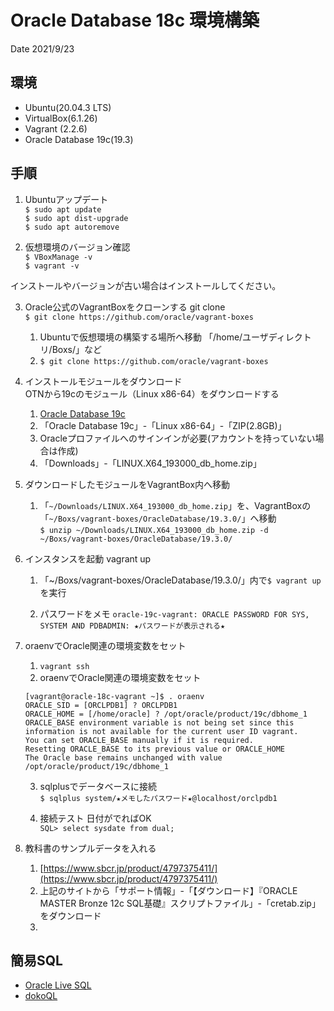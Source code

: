 # Oracle Database 18c 環境構築
Date 2021/9/23

## 環境
* Ubuntu(20.04.3 LTS)  
* VirtualBox(6.1.26)  
* Vagrant (2.2.6)  
* Oracle Database 19c(19.3)  

## 手順
1. Ubuntuアップデート  
`$ sudo apt update`  
`$ sudo apt dist-upgrade`  
`$ sudo apt autoremove`  

2. 仮想環境のバージョン確認  
`$ VBoxManage -v`  
`$ vagrant -v`  

インストールやバージョンが古い場合はインストールしてください。

3. Oracle公式のVagrantBoxをクローンする git clone  
`$ git clone https://github.com/oracle/vagrant-boxes`  
	1. Ubuntuで仮想環境の構築する場所へ移動 「/home/ユーザディレクトリ/Boxs/」など  
	2. `$ git clone https://github.com/oracle/vagrant-boxes`  

4. インストールモジュールをダウンロード  
OTNから19cのモジュール（Linux x86-64）をダウンロードする  
	1. [Oracle Database 19c](https://www.oracle.com/jp/database/technologies/oracle-database-software-downloads.html)  
	2. 「Oracle Database 19c」-「Linux x86-64」-「ZIP(2.8GB)」  
	3. Oracleプロファイルへのサインインが必要(アカウントを持っていない場合は作成)  
	4. 「Downloads」-「LINUX.X64_193000_db_home.zip」  

5. ダウンロードしたモジュールをVagrantBox内へ移動  
	1. 「`~/Downloads/LINUX.X64_193000_db_home.zip`」を、VagrantBoxの「`~/Boxs/vagrant-boxes/OracleDatabase/19.3.0/`」へ移動  
	`$ unzip ~/Downloads/LINUX.X64_193000_db_home.zip -d ~/Boxs/vagrant-boxes/OracleDatabase/19.3.0/`  

6. インスタンスを起動 vagrant up
	1. 「~/Boxs/vagrant-boxes/OracleDatabase/19.3.0/」内で`$ vagrant up`を実行  

	2. パスワードをメモ `oracle-19c-vagrant: ORACLE PASSWORD FOR SYS, SYSTEM AND PDBADMIN: ★パスワードが表示される★`  

7. oraenvでOracle関連の環境変数をセット  
	1. `vagrant ssh`  
	2. oraenvでOracle関連の環境変数をセット  
	```
	[vagrant@oracle-18c-vagrant ~]$ . oraenv
	ORACLE_SID = [ORCLPDB1] ? ORCLPDB1
	ORACLE_HOME = [/home/oracle] ? /opt/oracle/product/19c/dbhome_1
	ORACLE_BASE environment variable is not being set since this
	information is not available for the current user ID vagrant.
	You can set ORACLE_BASE manually if it is required.
	Resetting ORACLE_BASE to its previous value or ORACLE_HOME
	The Oracle base remains unchanged with value /opt/oracle/product/19c/dbhome_1
	```
	3. sqlplusでデータベースに接続  
	`$ sqlplus system/★メモしたパスワード★@localhost/orclpdb1`  
	
	4. 接続テスト 日付がでればOK  
	`SQL> select sysdate from dual;`  

8. 教科書のサンプルデータを入れる
	1. [https://www.sbcr.jp/product/4797375411/](https://www.sbcr.jp/product/4797375411/)
	2. 上記のサイトから「サポート情報」-「【ダウンロード】『ORACLE MASTER Bronze 12c SQL基礎』スクリプトファイル」-「cretab.zip」をダウンロード
	3. 

## 簡易SQL
* [Oracle Live SQL](https://livesql.oracle.com/)  
* [dokoQL](https://dokoql.com/)
